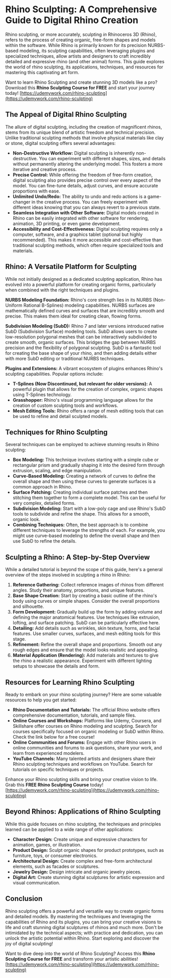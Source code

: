 # Rhino Sculpting: A Comprehensive Guide to Digital Rhino Creation

Rhino sculpting, or more accurately, sculpting *in* Rhinoceros 3D (Rhino), refers to the process of creating organic, free-form shapes and models within the software. While Rhino is primarily known for its precision NURBS-based modeling, its sculpting capabilities, often leveraging plugins and specialized techniques, allow artists and designers to craft incredibly detailed and expressive rhino (and other animal) forms. This guide explores the world of rhino sculpting, its applications, techniques, and resources for mastering this captivating art form.

Want to learn Rhino Sculpting and create stunning 3D models like a pro? Download this **Rhino Sculpting Course for FREE** and start your journey today! [https://udemywork.com/rhino-sculpting](https://udemywork.com/rhino-sculpting)

## The Appeal of Digital Rhino Sculpting

The allure of digital sculpting, including the creation of magnificent rhinos, stems from its unique blend of artistic freedom and technical precision. Unlike traditional sculpting methods that involve physical materials like clay or stone, digital sculpting offers several advantages:

*   **Non-Destructive Workflow:** Digital sculpting is inherently non-destructive. You can experiment with different shapes, sizes, and details without permanently altering the underlying model. This fosters a more iterative and creative process.
*   **Precise Control:** While offering the freedom of free-form creation, digital sculpting also provides precise control over every aspect of the model. You can fine-tune details, adjust curves, and ensure accurate proportions with ease.
*   **Unlimited Undo/Redo:** The ability to undo and redo actions is a game-changer in the creative process. You can freely experiment with different ideas knowing that you can always revert to a previous state.
*   **Seamless Integration with Other Software:** Digital models created in Rhino can be easily integrated with other software for rendering, animation, 3D printing, or even game development.
*   **Accessibility and Cost-Effectiveness:** Digital sculpting requires only a computer, software, and a graphics tablet (optional but highly recommended). This makes it more accessible and cost-effective than traditional sculpting methods, which often require specialized tools and materials.

## Rhino: A Versatile Platform for Sculpting

While not initially designed as a dedicated sculpting application, Rhino has evolved into a powerful platform for creating organic forms, particularly when combined with the right techniques and plugins.

**NURBS Modeling Foundation:** Rhino's core strength lies in its NURBS (Non-Uniform Rational B-Splines) modeling capabilities. NURBS surfaces are mathematically defined curves and surfaces that are incredibly smooth and precise. This makes them ideal for creating clean, flowing forms.

**Subdivision Modeling (SubD):**  Rhino 7 and later versions introduced native SubD (Subdivision Surface) modeling tools. SubD allows users to create low-resolution polygonal meshes that can be interactively subdivided to create smooth, organic surfaces. This bridges the gap between NURBS precision and the flexibility of polygonal sculpting.  SubD is a fantastic tool for creating the base shape of your rhino, and then adding details either with more SubD editing or traditional NURBS techniques.

**Plugins and Extensions:**  A vibrant ecosystem of plugins enhances Rhino's sculpting capabilities. Popular options include:

*   **T-Splines (Now Discontinued, but relevant for older versions):**  A powerful plugin that allows for the creation of complex, organic shapes using T-Splines technology.
*   **Grasshopper:** Rhino's visual programming language allows for the creation of custom sculpting tools and workflows.
*   **Mesh Editing Tools:** Rhino offers a range of mesh editing tools that can be used to refine and detail sculpted models.

## Techniques for Rhino Sculpting

Several techniques can be employed to achieve stunning results in Rhino sculpting:

*   **Box Modeling:** This technique involves starting with a simple cube or rectangular prism and gradually shaping it into the desired form through extrusion, scaling, and edge manipulation.
*   **Curve-Based Modeling:** Creating a network of curves to define the overall shape and then using these curves to generate surfaces is a common approach in Rhino.
*   **Surface Patching:** Creating individual surface patches and then stitching them together to form a complete model.  This can be useful for very complex, detailed forms.
*   **Subdivision Modeling:**  Start with a low-poly cage and use Rhino's SubD tools to subdivide and refine the shape.  This allows for a smooth, organic look.
*   **Combining Techniques:** Often, the best approach is to combine different techniques to leverage the strengths of each. For example, you might use curve-based modeling to define the overall shape and then use SubD to refine the details.

## Sculpting a Rhino: A Step-by-Step Overview

While a detailed tutorial is beyond the scope of this guide, here's a general overview of the steps involved in sculpting a rhino in Rhino:

1.  **Reference Gathering:** Collect reference images of rhinos from different angles. Study their anatomy, proportions, and unique features.
2.  **Base Shape Creation:** Start by creating a basic outline of the rhino's body using curves or simple shapes. Consider the overall proportions and silhouette.
3.  **Form Development:** Gradually build up the form by adding volume and defining the major anatomical features. Use techniques like extrusion, lofting, and surface patching.  SubD can be particularly effective here.
4.  **Detailing:** Add details such as wrinkles, skin texture, horns, and facial features. Use smaller curves, surfaces, and mesh editing tools for this stage.
5.  **Refinement:** Refine the overall shape and proportions. Smooth out any rough edges and ensure that the model looks realistic and appealing.
6.  **Material Application (Rendering):** Add materials and textures to give the rhino a realistic appearance. Experiment with different lighting setups to showcase the details and form.

## Resources for Learning Rhino Sculpting

Ready to embark on your rhino sculpting journey? Here are some valuable resources to help you get started:

*   **Rhino Documentation and Tutorials:** The official Rhino website offers comprehensive documentation, tutorials, and sample files.
*   **Online Courses and Workshops:** Platforms like Udemy, Coursera, and Skillshare offer courses on Rhino modeling and sculpting. Search for courses specifically focused on organic modeling or SubD within Rhino.  Check the link below for a free course!
*   **Online Communities and Forums:** Engage with other Rhino users in online communities and forums to ask questions, share your work, and learn from experienced modelers.
*   **YouTube Channels:** Many talented artists and designers share their Rhino sculpting techniques and workflows on YouTube. Search for tutorials on specific techniques or projects.

Enhance your Rhino sculpting skills and bring your creative vision to life. Grab this **FREE Rhino Sculpting Course** today! [https://udemywork.com/rhino-sculpting](https://udemywork.com/rhino-sculpting)

## Beyond Rhinos: Applications of Rhino Sculpting

While this guide focuses on rhino sculpting, the techniques and principles learned can be applied to a wide range of other applications:

*   **Character Design:** Create unique and expressive characters for animation, games, or illustration.
*   **Product Design:** Sculpt organic shapes for product prototypes, such as furniture, toys, or consumer electronics.
*   **Architectural Design:** Create complex and free-form architectural elements, such as facades or sculptures.
*   **Jewelry Design:** Design intricate and organic jewelry pieces.
*   **Digital Art:** Create stunning digital sculptures for artistic expression and visual communication.

## Conclusion

Rhino sculpting offers a powerful and versatile way to create organic forms and detailed models. By mastering the techniques and leveraging the capabilities of Rhino and its plugins, you can bring your creative visions to life and craft stunning digital sculptures of rhinos and much more.  Don't be intimidated by the technical aspects; with practice and dedication, you can unlock the artistic potential within Rhino.  Start exploring and discover the joy of digital sculpting!

Want to dive deep into the world of Rhino Sculpting? Access this **Rhino Sculpting Course for FREE** and transform your artistic abilities! [https://udemywork.com/rhino-sculpting](https://udemywork.com/rhino-sculpting)
